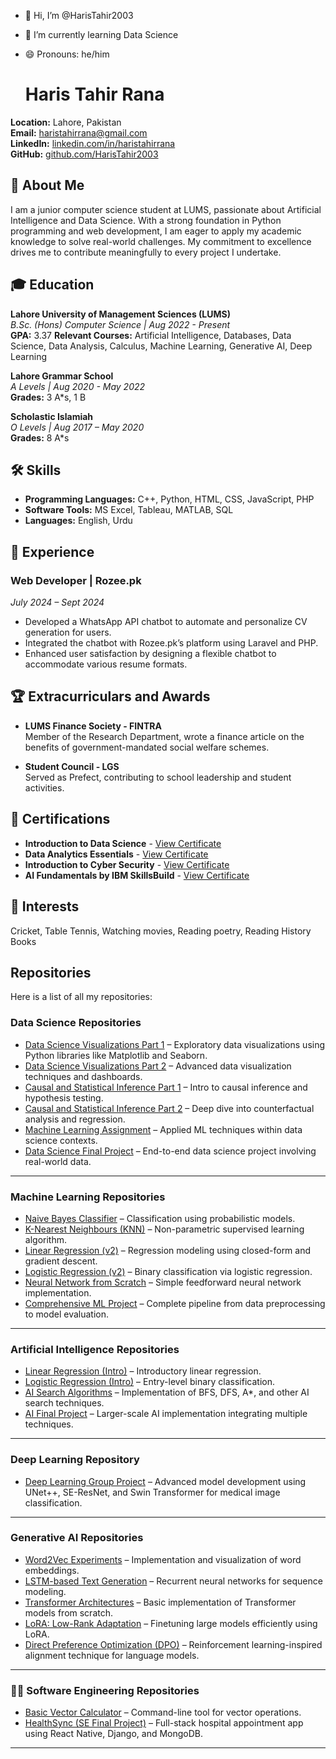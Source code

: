 - 👋 Hi, I’m @HarisTahir2003
- 🌱 I’m currently learning Data Science
- 😄 Pronouns: he/him

  # Haris Tahir Rana

**Location:** Lahore, Pakistan  
**Email:** [haristahirrana@gmail.com](mailto:haristahirrana@gmail.com)  
**LinkedIn:** [linkedin.com/in/haristahirrana](https://www.linkedin.com/in/haristahirrana)  
**GitHub:** [github.com/HarisTahir2003](https://github.com/HarisTahir2003)

## 👋 About Me

I am a junior computer science student at LUMS, passionate about Artificial Intelligence and Data Science. With a strong foundation in Python programming and web development, I am eager to apply my academic knowledge to solve real-world challenges. My commitment to excellence drives me to contribute meaningfully to every project I undertake.

## 🎓 Education

**Lahore University of Management Sciences (LUMS)**  
_B.Sc. (Hons) Computer Science | Aug 2022 - Present_  
**GPA:** 3.37 
**Relevant Courses:** Artificial Intelligence, Databases, Data Science, Data Analysis, Calculus, Machine Learning, Generative AI, Deep Learning

**Lahore Grammar School**  
_A Levels | Aug 2020 - May 2022_  
**Grades:** 3 A*s, 1 B

**Scholastic Islamiah**  
_O Levels | Aug 2017 – May 2020_  
**Grades:** 8 A*s

## 🛠️ Skills

- **Programming Languages:** C++, Python, HTML, CSS, JavaScript, PHP
- **Software Tools:** MS Excel, Tableau, MATLAB, SQL
- **Languages:** English, Urdu

## 💼 Experience

### Web Developer | Rozee.pk  
_July 2024 – Sept 2024_

- Developed a WhatsApp API chatbot to automate and personalize CV generation for users.
- Integrated the chatbot with Rozee.pk’s platform using Laravel and PHP.
- Enhanced user satisfaction by designing a flexible chatbot to accommodate various resume formats.


## 🏆 Extracurriculars and Awards

- **LUMS Finance Society - FINTRA**  
  Member of the Research Department, wrote a finance article on the benefits of government-mandated social welfare schemes.

- **Student Council - LGS**  
  Served as Prefect, contributing to school leadership and student activities.

## 📜 Certifications

- **Introduction to Data Science** - [View Certificate](#)
- **Data Analytics Essentials** - [View Certificate](#)
- **Introduction to Cyber Security** - [View Certificate](#)
- **AI Fundamentals by IBM SkillsBuild** - [View Certificate](#)

## 🎯 Interests

Cricket, Table Tennis, Watching movies, Reading poetry, Reading History Books

## Repositories

Here is a list of all my repositories: 

### **Data Science Repositories**

* [Data Science Visualizations Part 1](https://github.com/HarisTahir2003/Data-Science-Visualizations-1) – Exploratory data visualizations using Python libraries like Matplotlib and Seaborn.
* [Data Science Visualizations Part 2](https://github.com/HarisTahir2003/Data-Science-Visualizations-2) – Advanced data visualization techniques and dashboards.
* [Causal and Statistical Inference Part 1](https://github.com/HarisTahir2003/Data-Science-Causal-and-Statistical-Inference-1) – Intro to causal inference and hypothesis testing.
* [Causal and Statistical Inference Part 2](https://github.com/HarisTahir2003/Data-Science-Causal-and-Statistical-Inference-2) – Deep dive into counterfactual analysis and regression.
* [Machine Learning Assignment](https://github.com/HarisTahir2003/Data-Science-Machine-Learning-Assignment) – Applied ML techniques within data science contexts.
* [Data Science Final Project](https://github.com/HarisTahir2003/Data-Science-Project) – End-to-end data science project involving real-world data.

---

### **Machine Learning Repositories**

* [Naive Bayes Classifier](https://github.com/HarisTahir2003/Naive-Bayes) – Classification using probabilistic models.
* [K-Nearest Neighbours (KNN)](https://github.com/HarisTahir2003/K-Nearest-Neighbours) – Non-parametric supervised learning algorithm.
* [Linear Regression (v2)](https://github.com/HarisTahir2003/Linear-Regression-2) – Regression modeling using closed-form and gradient descent.
* [Logistic Regression (v2)](https://github.com/HarisTahir2003/Logistic-Regression-2) – Binary classification via logistic regression.
* [Neural Network from Scratch](https://github.com/HarisTahir2003/Neural-Network-1) – Simple feedforward neural network implementation.
* [Comprehensive ML Project](https://github.com/HarisTahir2003/Machine-Learning-Project) – Complete pipeline from data preprocessing to model evaluation.

---

### **Artificial Intelligence Repositories**

* [Linear Regression (Intro)](https://github.com/HarisTahir2003/Linear-Regression) – Introductory linear regression.
* [Logistic Regression (Intro)](https://github.com/HarisTahir2003/Logistic-Regression) – Entry-level binary classification.
* [AI Search Algorithms](https://github.com/HarisTahir2003/Searches) – Implementation of BFS, DFS, A\*, and other AI search techniques.
* [AI Final Project](https://github.com/HarisTahir2003/AI_Project) – Larger-scale AI implementation integrating multiple techniques.

---

### **Deep Learning Repository**

* [Deep Learning Group Project](https://github.com/HarisTahir2003/Deep-Learning-Project-Group-17) – Advanced model development using UNet++, SE-ResNet, and Swin Transformer for medical image classification.

---

### **Generative AI Repositories**

* [Word2Vec Experiments](https://github.com/HarisTahir2003/GenerativeAI--word2vec) – Implementation and visualization of word embeddings.
* [LSTM-based Text Generation](https://github.com/HarisTahir2003/GenerativeAI--LSTMs) – Recurrent neural networks for sequence modeling.
* [Transformer Architectures](https://github.com/HarisTahir2003/GenerativeAI--Transformers) – Basic implementation of Transformer models from scratch.
* [LoRA: Low-Rank Adaptation](https://github.com/HarisTahir2003/GenerativeAI--LoRA) – Finetuning large models efficiently using LoRA.
* [Direct Preference Optimization (DPO)](https://github.com/HarisTahir2003/Generative-AI--DPO) – Reinforcement learning-inspired alignment technique for language models.

---

### 🧑‍💻 **Software Engineering Repositories**

* [Basic Vector Calculator](https://github.com/HarisTahir2003/Basic-Vector-Calculator) – Command-line tool for vector operations.
* [HealthSync (SE Final Project)](https://github.com/HarisTahir2003/SE-Project-Group-9) – Full-stack hospital appointment app using React Native, Django, and MongoDB.

---


<!---
HarisTahir2003/HarisTahir2003 is a ✨ special ✨ repository because its `README.md` (this file) appears on your GitHub profile.
You can click the Preview link to take a look at your changes.
--->
